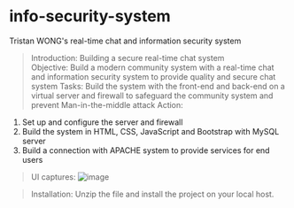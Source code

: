 # info-security-system
Tristan WONG's real-time chat and information security system

>Introduction:
>Building a secure real-time chat system						
>Objective: Build a modern community system with a real-time chat and information security system to provide quality and secure chat system
>Tasks:	Build the system with the front-end and back-end on a virtual server and firewall to safeguard the community system and prevent Man-in-the-middle attack
>Action:
1.	Set up and configure the server and firewall
2.	Build the system in HTML, CSS, JavaScript and Bootstrap with MySQL server
3.	Build a connection with APACHE system to provide services for end users

>UI captures:
>![image](https://github.com/user-attachments/assets/a3a45c87-eb64-4a37-8002-d4b2baa89f21)

>Installation:
>Unzip the file and install the project on your local host.
